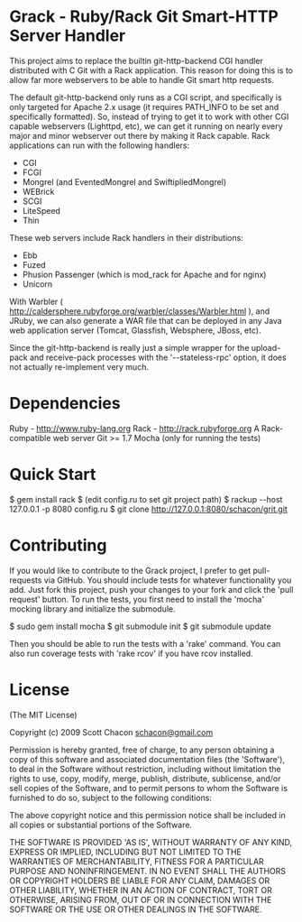 Grack - Ruby/Rack Git Smart-HTTP Server Handler
===============================================

This project aims to replace the builtin git-http-backend CGI handler
distributed with C Git with a Rack application.  This reason for doing this
is to allow far more webservers to be able to handle Git smart http requests.

The default git-http-backend only runs as a CGI script, and specifically is
only targeted for Apache 2.x usage (it requires PATH_INFO to be set and 
specifically formatted).  So, instead of trying to get it to work with
other CGI capable webservers (Lighttpd, etc), we can get it running on nearly
every major and minor webserver out there by making it Rack capable.  Rack 
applications can run with the following handlers:

* CGI
* FCGI
* Mongrel (and EventedMongrel and SwiftipliedMongrel)
* WEBrick
* SCGI
* LiteSpeed
* Thin

These web servers include Rack handlers in their distributions:

* Ebb
* Fuzed
* Phusion Passenger (which is mod_rack for Apache and for nginx)
* Unicorn

With Warbler 
( http://caldersphere.rubyforge.org/warbler/classes/Warbler.html ),
and JRuby, we can also generate a WAR file that can be deployed in any Java
web application server (Tomcat, Glassfish, Websphere, JBoss, etc).

Since the git-http-backend is really just a simple wrapper for the upload-pack
and receive-pack processes with the '--stateless-rpc' option, it does not 
actually re-implement very much.

Dependencies
========================
Ruby - http://www.ruby-lang.org
Rack - http://rack.rubyforge.org
A Rack-compatible web server
Git >= 1.7
Mocha (only for running the tests)

Quick Start
========================
$ gem install rack
$ (edit config.ru to set git project path)
$ rackup --host 127.0.0.1 -p 8080 config.ru
$ git clone http://127.0.0.1:8080/schacon/grit.git 

Contributing
========================
If you would like to contribute to the Grack project, I prefer to get
pull-requests via GitHub.  You should include tests for whatever functionality
you add.  Just fork this project, push your changes to your fork and click
the 'pull request' button.  To run the tests, you first need to install the 
'mocha' mocking library and initialize the submodule.

$ sudo gem install mocha
$ git submodule init
$ git submodule update

Then you should be able to run the tests with a 'rake' command.  You can also
run coverage tests with 'rake rcov' if you have rcov installed.

License
========================
(The MIT License)

Copyright (c) 2009 Scott Chacon <schacon@gmail.com>

Permission is hereby granted, free of charge, to any person obtaining
a copy of this software and associated documentation files (the
'Software'), to deal in the Software without restriction, including
without limitation the rights to use, copy, modify, merge, publish,
distribute, sublicense, and/or sell copies of the Software, and to
permit persons to whom the Software is furnished to do so, subject to
the following conditions:

The above copyright notice and this permission notice shall be
included in all copies or substantial portions of the Software.

THE SOFTWARE IS PROVIDED 'AS IS', WITHOUT WARRANTY OF ANY KIND,
EXPRESS OR IMPLIED, INCLUDING BUT NOT LIMITED TO THE WARRANTIES OF
MERCHANTABILITY, FITNESS FOR A PARTICULAR PURPOSE AND NONINFRINGEMENT.
IN NO EVENT SHALL THE AUTHORS OR COPYRIGHT HOLDERS BE LIABLE FOR ANY
CLAIM, DAMAGES OR OTHER LIABILITY, WHETHER IN AN ACTION OF CONTRACT,
TORT OR OTHERWISE, ARISING FROM, OUT OF OR IN CONNECTION WITH THE
SOFTWARE OR THE USE OR OTHER DEALINGS IN THE SOFTWARE.
